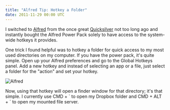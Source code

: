 ```yaml
---
title: "Alfred Tip: Hotkey a Folder"
date: 2011-11-29 00:00 UTC
---
```


I switched to [Alfred](http://www.alfredapp.com/) from the once great [Quicksilver](http://qsapp.com/) not too long ago and instantly bought the Alfred Power Pack solely to have access to the system-wide hotkeys it provides.

One trick I found helpful was to hotkey a folder for quick access to my most used directories on my computer.  If you have the power pack, it's quite simple.  Open up your Alfred preferences and go to the Global Hotkeys panel.  Add a new hotkey and instead of selecting an app or a file, just select a folder for the "action" and set your hotkey.

![Alfred](alfred_hotkey.png)

Now, using that hotkey will open a finder window for that directory; it's that simple. I currently use CMD + \` to open my Dropbox folder and CMD + ALT + \` to open my mounted file server.
